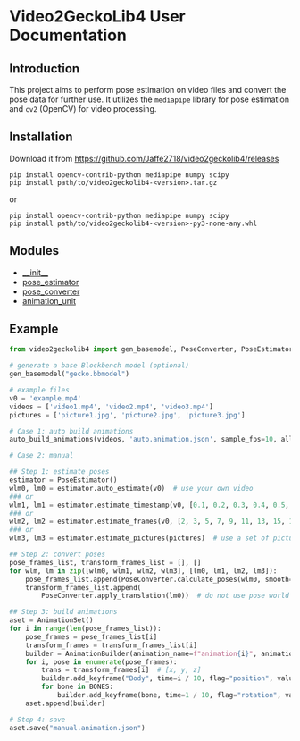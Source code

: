 # Video2GeckoLib4 User Documentation

## Introduction
This project aims to perform pose estimation on video files and convert the pose data for further use. It utilizes the `mediapipe` library for pose estimation and `cv2` (OpenCV) for video processing.

## Installation

Download it from https://github.com/Jaffe2718/video2geckolib4/releases

```shell
pip install opencv-contrib-python mediapipe numpy scipy
pip install path/to/video2geckolib4-<version>.tar.gz
```

or

```shell
pip install opencv-contrib-python mediapipe numpy scipy
pip install path/to/video2geckolib4-<version>-py3-none-any.whl
```

## Modules

- [\_\_init\_\_](__init__.md)
- [pose_estimator](pose_estimator.md)
- [pose_converter](pose_converter.md)
- [animation_unit](animation_unit.md)

## Example

```python
from video2geckolib4 import gen_basemodel, PoseConverter, PoseEstimator, AnimationBuilder, AnimationSet, auto_build_animations, BONES

# generate a base Blockbench model (optional)
gen_basemodel("gecko.bbmodel")

# example files
v0 = 'example.mp4'
videos = ['video1.mp4', 'video2.mp4', 'video3.mp4']
pictures = ['picture1.jpg', 'picture2.jpg', 'picture3.jpg']

# Case 1: auto build animations
auto_build_animations(videos, 'auto.animation.json', sample_fps=10, allow_translate=True)

# Case 2: manual

## Step 1: estimate poses
estimator = PoseEstimator()
wlm0, lm0 = estimator.auto_estimate(v0)  # use your own video
### or
wlm1, lm1 = estimator.estimate_timestamp(v0, [0.1, 0.2, 0.3, 0.4, 0.5, 0.6, 0.7, 0.8, 0.9, 1.0])  # 0.1s, 0.2s, ..., 1.0s
### or
wlm2, lm2 = estimator.estimate_frames(v0, [2, 3, 5, 7, 9, 11, 13, 15, 17, 19]) # the 2nd, 3rd, 5th, ... frames
### or
wlm3, lm3 = estimator.estimate_pictures(pictures)  # use a set of pictures to estimate poses

## Step 2: convert poses
pose_frames_list, transform_frames_list = [], []
for wlm, lm in zip([wlm0, wlm1, wlm2, wlm3], [lm0, lm1, lm2, lm3]):
    pose_frames_list.append(PoseConverter.calculate_poses(wlm0, smooth=True))
    transform_frames_list.append(
        PoseConverter.apply_translation(lm0))  # do not use pose world landmarks to calculate translation

## Step 3: build animations
aset = AnimationSet()
for i in range(len(pose_frames_list)):
    pose_frames = pose_frames_list[i]
    transform_frames = transform_frames_list[i]
    builder = AnimationBuilder(animation_name=f"animation{i}", animation_length=len(pose_frames) / 10, loop=False)
    for i, pose in enumerate(pose_frames):
        trans = transform_frames[i]  # [x, y, z]
        builder.add_keyframe("Body", time=i / 10, flag="position", values=trans)  # add translation
        for bone in BONES:                                                        # add rotation (pose)
            builder.add_keyframe(bone, time=1 / 10, flag="rotation", values=pose[bone])
    aset.append(builder)

# Step 4: save
aset.save("manual.animation.json")
```